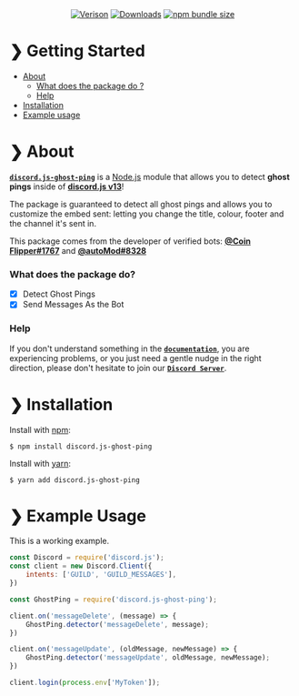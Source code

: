 <div align='center' >
	<a href='https://npmjs.com/package/discord.js-ghost-ping'><img src='https://img.shields.io/npm/v/discord.js-ghost-ping.svg?maxAge=3600' alt='Verison' ></a>
	<a href='https://npmjs.com/package/discord.js-ghost-ping'><img src='https://img.shields.io/npm/dt/discord.js-ghost-ping.svg?maxAge=3600' alt='Downloads' ></a>
	<a href='https://npmjs.com/package/discord.js-ghost-ping'><img src='https://img.shields.io/bundlephobia/minzip/discord.js-ghost-ping.svg?maxAge=3600' alt='npm bundle size'></a>
</div>

# ❯ **Getting Started** 

- [About](#-about)
	- [What does the package do ?](#-what-does-the-package-do)
	- [Help](#-help)
- [Installation](#-installation)
- [Example usage](#-example-usage)

# ❯ **About**

[**`discord.js-ghost-ping`**](https://npmjs.com/package/discord.js-ghost-ping) is a [Node.js](https://nodejs.org/en/) module that allows you to detect **ghost pings** inside of [**discord.js v13**](https://www.npmjs.com/package/discord.js)!

The package is guaranteed to detect all ghost pings and allows you to customize the embed sent: letting you change the title, colour, footer and the channel it's sent in.

This package comes from the developer of verified bots: [**@Coin Flipper#1767**](https://discord.com/oauth2/authorize?client_id=668850031012610050&scope=bot&permissions=388160) and [**@autoMod#8328**](https://automod.liamskinner.co.uk/invite)

### What does the package do?

- [x] Detect Ghost Pings
- [x] Send Messages As the Bot

### Help  

If you don't understand something in the [**`documentation`**](https://github.com/ThatsLiamS/discord.js-ghost-ping/wiki), you are experiencing problems, or you just need a gentle nudge in the right direction, please don't hesitate to join our [**`Discord Server`**](https://discord.gg/2je9aJynqt).


# ❯ **Installation** 

Install with [npm](https://www.npmjs.com/):
```
$ npm install discord.js-ghost-ping
```

Install with [yarn](https://yarnpkg.com/):
```
$ yarn add discord.js-ghost-ping
```

# ❯ **Example Usage** 

 This is a working example.
```js
const Discord = require('discord.js');
const client = new Discord.Client({
    intents: ['GUILD', 'GUILD_MESSAGES'],
})

const GhostPing = require('discord.js-ghost-ping');

client.on('messageDelete', (message) => {
	GhostPing.detector('messageDelete', message);
})

client.on('messageUpdate', (oldMessage, newMessage) => {
	GhostPing.detector('messageUpdate', oldMessage, newMessage);
})

client.login(process.env['MyToken']);
```
